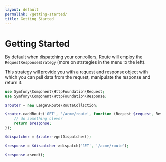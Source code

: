 ```yaml
---
layout: default
permalink: /getting-started/
title: Getting Started
---
```


# Getting Started

By default when dispatching your controllers, Route will employ the `RequestResponseStrategy` (more on strategies in the menu to the left).

This strategy will provide you with a request and response object with which you can pull data from the request, manipulate the response and return it.

~~~ php
use Symfony\Component\HttpFoundation\Request;
use Symfony\Component\HttpFoundation\Response;

$router = new Leage\Route\RouteCollection;

$router->addRoute('GET', '/acme/route', function (Request $request, Response $response) {
    // do something clever
    return $response;
});

$dispatcher = $router->getDispatcher();

$response = $dispatcher->dispatch('GET', '/acme/route');

$response->send();
~~~
